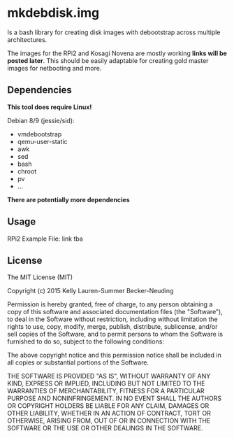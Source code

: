 # mkdebdisk.img

Is a bash library for creating disk images with debootstrap across multiple architectures.

The images for the RPi2 and Kosagi Novena are mostly working **links will be posted later**.
This should be easily adaptable for creating gold master images for netbooting and more.

## Dependencies

**This tool does require Linux!**

Debian 8/9 (jessie/sid):
- vmdebootstrap
- qemu-user-static
- awk
- sed
- bash
- chroot
- pv
- ...

__There are potentially more dependencies__

## Usage

RPi2 Example File: link tba

## License

The MIT License (MIT)

Copyright (c) 2015 Kelly Lauren-Summer Becker-Neuding

Permission is hereby granted, free of charge, to any person obtaining a copy
of this software and associated documentation files (the "Software"), to deal
in the Software without restriction, including without limitation the rights
to use, copy, modify, merge, publish, distribute, sublicense, and/or sell
copies of the Software, and to permit persons to whom the Software is
furnished to do so, subject to the following conditions:

The above copyright notice and this permission notice shall be included in
all copies or substantial portions of the Software.

THE SOFTWARE IS PROVIDED "AS IS", WITHOUT WARRANTY OF ANY KIND, EXPRESS OR
IMPLIED, INCLUDING BUT NOT LIMITED TO THE WARRANTIES OF MERCHANTABILITY,
FITNESS FOR A PARTICULAR PURPOSE AND NONINFRINGEMENT. IN NO EVENT SHALL THE
AUTHORS OR COPYRIGHT HOLDERS BE LIABLE FOR ANY CLAIM, DAMAGES OR OTHER
LIABILITY, WHETHER IN AN ACTION OF CONTRACT, TORT OR OTHERWISE, ARISING FROM,
OUT OF OR IN CONNECTION WITH THE SOFTWARE OR THE USE OR OTHER DEALINGS IN
THE SOFTWARE.
